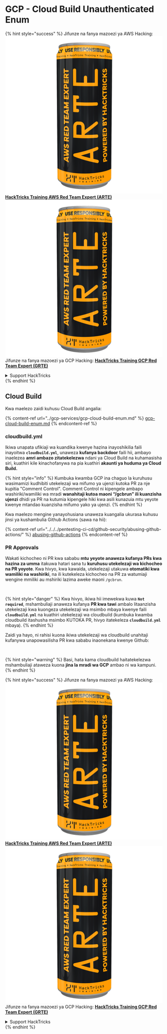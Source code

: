 # GCP - Cloud Build Unauthenticated Enum

{% hint style="success" %}
Jifunze na fanya mazoezi ya AWS Hacking:<img src="../../../.gitbook/assets/image (1) (1) (1).png" alt="" data-size="line">[**HackTricks Training AWS Red Team Expert (ARTE)**](https://training.hacktricks.xyz/courses/arte)<img src="../../../.gitbook/assets/image (1) (1) (1).png" alt="" data-size="line">\
Jifunze na fanya mazoezi ya GCP Hacking: <img src="../../../.gitbook/assets/image (2).png" alt="" data-size="line">[**HackTricks Training GCP Red Team Expert (GRTE)**<img src="../../../.gitbook/assets/image (2).png" alt="" data-size="line">](https://training.hacktricks.xyz/courses/grte)

<details>

<summary>Support HackTricks</summary>

* Angalia [**mpango wa usajili**](https://github.com/sponsors/carlospolop)!
* **Jiunge na** 💬 [**kikundi cha Discord**](https://discord.gg/hRep4RUj7f) au [**kikundi cha telegram**](https://t.me/peass) au **tufuatilie** kwenye **Twitter** 🐦 [**@hacktricks\_live**](https://twitter.com/hacktricks_live)**.**
* **Shiriki mbinu za hacking kwa kuwasilisha PRs kwa** [**HackTricks**](https://github.com/carlospolop/hacktricks) na [**HackTricks Cloud**](https://github.com/carlospolop/hacktricks-cloud) github repos.

</details>
{% endhint %}

## Cloud Build

Kwa maelezo zaidi kuhusu Cloud Build angalia:

{% content-ref url="../gcp-services/gcp-cloud-build-enum.md" %}
[gcp-cloud-build-enum.md](../gcp-services/gcp-cloud-build-enum.md)
{% endcontent-ref %}

### cloudbuild.yml

Ikiwa unapata ufikiaji wa kuandika kwenye hazina inayoshikilia faili inayoitwa **`cloudbuild.yml`**, unaweza **kufanya backdoor** faili hii, ambayo inaelezea **amri ambazo zitatekelezwa** ndani ya Cloud Build na kuhamasisha siri, kuathiri kile kinachofanywa na pia kuathiri **akaunti ya huduma ya Cloud Build.**

{% hint style="info" %}
Kumbuka kwamba GCP ina chaguo la kuruhusu wasimamizi kudhibiti utekelezaji wa mifumo ya ujenzi kutoka PR za nje kupitia "Comment Control". Comment Control ni kipengele ambapo washiriki/wamiliki wa mradi **wanahitaji kutoa maoni “/gcbrun” ili kuanzisha ujenzi** dhidi ya PR na kutumia kipengele hiki kwa asili kunazuia mtu yeyote kwenye mtandao kuanzisha mifumo yako ya ujenzi.
{% endhint %}

Kwa maelezo mengine yanayohusiana unaweza kuangalia ukurasa kuhusu jinsi ya kushambulia Github Actions (sawa na hii):

{% content-ref url="../../../pentesting-ci-cd/github-security/abusing-github-actions/" %}
[abusing-github-actions](../../../pentesting-ci-cd/github-security/abusing-github-actions/)
{% endcontent-ref %}

### PR Approvals

Wakati kichocheo ni PR kwa sababu **mtu yeyote anaweza kufanya PRs kwa hazina za umma** itakuwa hatari sana tu **kuruhusu utekelezaji wa kichocheo na PR yoyote**. Kwa hivyo, kwa kawaida, utekelezaji utakuwa **otomatiki kwa wamiliki na washiriki**, na ili kutekeleza kichocheo na PR za watumiaji wengine mmiliki au mshiriki lazima aweke maoni `/gcbrun`.

<figure><img src="../../../.gitbook/assets/image (339).png" alt="" width="563"><figcaption></figcaption></figure>

{% hint style="danger" %}
Kwa hivyo, ikiwa hii imewekwa kuwa **`Not required`**, mshambuliaji anaweza kufanya **PR kwa tawi** ambalo litaanzisha utekelezaji kwa kuongeza utekelezaji wa msimbo mbaya kwenye faili **`cloudbuild.yml`** na kuathiri utekelezaji wa cloudbuild (kumbuka kwamba cloudbuild itashusha msimbo KUTOKA PR, hivyo itatekeleza **`cloudbuild.yml`** mbaya).
{% endhint %}

Zaidi ya hayo, ni rahisi kuona ikiwa utekelezaji wa cloudbuild unahitaji kufanywa unapowasilisha PR kwa sababu inaonekana kwenye Github:

<figure><img src="../../../.gitbook/assets/image (340).png" alt=""><figcaption></figcaption></figure>

{% hint style="warning" %}
Basi, hata kama cloudbuild haitatekelezwa mshambuliaji ataweza kuona **jina la mradi wa GCP** ambao ni wa kampuni.
{% endhint %}

{% hint style="success" %}
Jifunze na fanya mazoezi ya AWS Hacking:<img src="../../../.gitbook/assets/image (1) (1) (1).png" alt="" data-size="line">[**HackTricks Training AWS Red Team Expert (ARTE)**](https://training.hacktricks.xyz/courses/arte)<img src="../../../.gitbook/assets/image (1) (1) (1).png" alt="" data-size="line">\
Jifunze na fanya mazoezi ya GCP Hacking: <img src="../../../.gitbook/assets/image (2).png" alt="" data-size="line">[**HackTricks Training GCP Red Team Expert (GRTE)**<img src="../../../.gitbook/assets/image (2).png" alt="" data-size="line">](https://training.hacktricks.xyz/courses/grte)

<details>

<summary>Support HackTricks</summary>

* Angalia [**mpango wa usajili**](https://github.com/sponsors/carlospolop)!
* **Jiunge na** 💬 [**kikundi cha Discord**](https://discord.gg/hRep4RUj7f) au [**kikundi cha telegram**](https://t.me/peass) au **tufuatilie** kwenye **Twitter** 🐦 [**@hacktricks\_live**](https://twitter.com/hacktricks_live)**.**
* **Shiriki mbinu za hacking kwa kuwasilisha PRs kwa** [**HackTricks**](https://github.com/carlospolop/hacktricks) na [**HackTricks Cloud**](https://github.com/carlospolop/hacktricks-cloud) github repos.

</details>
{% endhint %}
